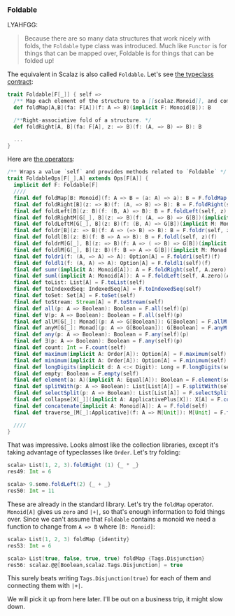 
### Foldable

LYAHFGG:

> Because there are so many data structures that work nicely with folds, the `Foldable` type class was introduced. Much like `Functor` is for things that can be mapped over, Foldable is for things that can be folded up!

The equivalent in Scalaz is also called `Foldable`. Let's see [the typeclass contract](https://github.com/scalaz/scalaz/blob/scalaz-seven/core/src/main/scala/scalaz/Foldable.scala#L10-14):

```scala
trait Foldable[F[_]] { self =>
  /** Map each element of the structure to a [[scalaz.Monoid]], and combine the results. */
  def foldMap[A,B](fa: F[A])(f: A => B)(implicit F: Monoid[B]): B

  /**Right-associative fold of a structure. */
  def foldRight[A, B](fa: F[A], z: => B)(f: (A, => B) => B): B

  ...
}
```

Here are [the operators](https://github.com/scalaz/scalaz/blob/scalaz-seven/core/src/main/scala/scalaz/syntax/FoldableSyntax.scala):

```scala
/** Wraps a value `self` and provides methods related to `Foldable` */
trait FoldableOps[F[_],A] extends Ops[F[A]] {
  implicit def F: Foldable[F]
  ////
  final def foldMap[B: Monoid](f: A => B = (a: A) => a): B = F.foldMap(self)(f)
  final def foldRight[B](z: => B)(f: (A, => B) => B): B = F.foldRight(self, z)(f)
  final def foldLeft[B](z: B)(f: (B, A) => B): B = F.foldLeft(self, z)(f)
  final def foldRightM[G[_], B](z: => B)(f: (A, => B) => G[B])(implicit M: Monad[G]): G[B] = F.foldRightM(self, z)(f)
  final def foldLeftM[G[_], B](z: B)(f: (B, A) => G[B])(implicit M: Monad[G]): G[B] = F.foldLeftM(self, z)(f)
  final def foldr[B](z: => B)(f: A => (=> B) => B): B = F.foldr(self, z)(f)
  final def foldl[B](z: B)(f: B => A => B): B = F.foldl(self, z)(f)
  final def foldrM[G[_], B](z: => B)(f: A => ( => B) => G[B])(implicit M: Monad[G]): G[B] = F.foldrM(self, z)(f)
  final def foldlM[G[_], B](z: B)(f: B => A => G[B])(implicit M: Monad[G]): G[B] = F.foldlM(self, z)(f)
  final def foldr1(f: (A, => A) => A): Option[A] = F.foldr1(self)(f)
  final def foldl1(f: (A, A) => A): Option[A] = F.foldl1(self)(f)
  final def sumr(implicit A: Monoid[A]): A = F.foldRight(self, A.zero)(A.append)
  final def suml(implicit A: Monoid[A]): A = F.foldLeft(self, A.zero)(A.append(_, _))
  final def toList: List[A] = F.toList(self)
  final def toIndexedSeq: IndexedSeq[A] = F.toIndexedSeq(self)
  final def toSet: Set[A] = F.toSet(self)
  final def toStream: Stream[A] = F.toStream(self)
  final def all(p: A => Boolean): Boolean = F.all(self)(p)
  final def ∀(p: A => Boolean): Boolean = F.all(self)(p)
  final def allM[G[_]: Monad](p: A => G[Boolean]): G[Boolean] = F.allM(self)(p)
  final def anyM[G[_]: Monad](p: A => G[Boolean]): G[Boolean] = F.anyM(self)(p)
  final def any(p: A => Boolean): Boolean = F.any(self)(p)
  final def ∃(p: A => Boolean): Boolean = F.any(self)(p)
  final def count: Int = F.count(self)
  final def maximum(implicit A: Order[A]): Option[A] = F.maximum(self)
  final def minimum(implicit A: Order[A]): Option[A] = F.minimum(self)
  final def longDigits(implicit d: A <:< Digit): Long = F.longDigits(self)
  final def empty: Boolean = F.empty(self)
  final def element(a: A)(implicit A: Equal[A]): Boolean = F.element(self, a)
  final def splitWith(p: A => Boolean): List[List[A]] = F.splitWith(self)(p)
  final def selectSplit(p: A => Boolean): List[List[A]] = F.selectSplit(self)(p)
  final def collapse[X[_]](implicit A: ApplicativePlus[X]): X[A] = F.collapse(self)
  final def concatenate(implicit A: Monoid[A]): A = F.fold(self)
  final def traverse_[M[_]:Applicative](f: A => M[Unit]): M[Unit] = F.traverse_(self)(f)

  ////
}
```

That was impressive. Looks almost like the collection libraries, except it's taking advantage of typeclasses like `Order`. Let's try folding:

```scala
scala> List(1, 2, 3).foldRight (1) {_ * _}
res49: Int = 6

scala> 9.some.foldLeft(2) {_ + _}
res50: Int = 11
```

These are already in the standard library. Let's try the `foldMap` operator. `Monoid[A]` gives us `zero` and `|+|`, so that's enough information to fold things over. Since we can't assume that `Foldable` contains a monoid we need a function to change from `A => B` where `[B: Monoid]`:

```scala
scala> List(1, 2, 3) foldMap {identity}
res53: Int = 6

scala> List(true, false, true, true) foldMap {Tags.Disjunction}
res56: scalaz.@@[Boolean,scalaz.Tags.Disjunction] = true
```

This surely beats writing `Tags.Disjunction(true)` for each of them and connecting them with `|+|`.

We will pick it up from here later. I'll be out on a business trip, it might slow down.
